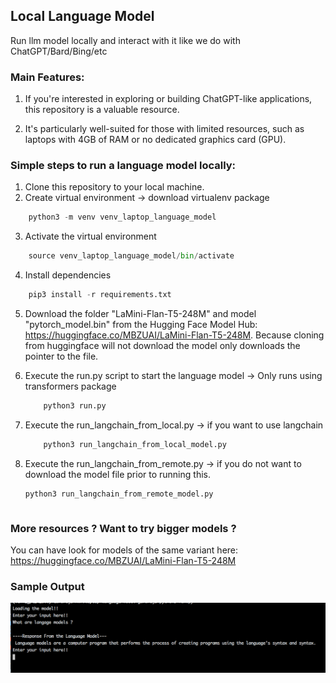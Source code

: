 ## Local Language Model

Run llm model locally and interact with it like we do with ChatGPT/Bard/Bing/etc

### Main Features:

1. If you're interested in exploring or building ChatGPT-like applications, this repository is a valuable resource.

2. It's particularly well-suited for those with limited resources, such as laptops with 4GB of RAM or no dedicated graphics card (GPU).

### Simple steps to run a language model locally:

1. Clone this repository to your local machine.
2. Create virtual environment -> download virtualenv package

```py
    python3 -m venv venv_laptop_language_model
```

3. Activate the virtual environment

```py
    source venv_laptop_language_model/bin/activate
```

4. Install dependencies

```py
    pip3 install -r requirements.txt
```

5. Download the folder "LaMini-Flan-T5-248M" and model "pytorch_model.bin" from the Hugging Face Model Hub: https://huggingface.co/MBZUAI/LaMini-Flan-T5-248M. Because cloning from huggingface will not download the model only downloads the pointer to the file.

6. Execute the run.py script to start the language model -> Only runs using transformers package
   ```py
       python3 run.py
   ```
7. Execute the run_langchain_from_local.py -> if you want to use langchain
   ```py
       python3 run_langchain_from_local_model.py
   ```
8. Execute the run_langchain_from_remote.py -> if you do not want to download the model file prior to running this.

   ```py
   python3 run_langchain_from_remote_model.py
   ```

   ```

   ```

### More resources ? Want to try bigger models ?

You can have look for models of the same variant here: https://huggingface.co/MBZUAI/LaMini-Flan-T5-248M

### Sample Output

![alt text](https://raw.githubusercontent.com/GururajDesai/laptop-language-model/master/docs/output.png)
